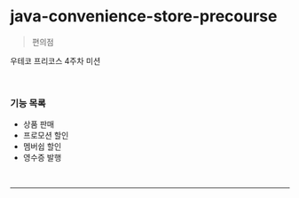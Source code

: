 # java-convenience-store-precourse

> 편의점

우테코 프리코스 4주차 미션

<br>

### 기능 목록

- 상품 판매
- 프로모션 할인
- 멤버쉽 할인
- 영수증 발행


<br>

---

<br>
